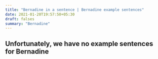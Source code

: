 ```yaml
---
title: "Bernadine in a sentence | Bernadine example sentences"
date: 2021-01-20T19:57:50+05:30
draft: falses
summary: "Bernadine"
---
```

## Unfortunately, we have no example sentences for Bernadine                 
